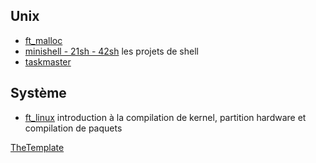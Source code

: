 <!-- TITLE: Projects -->
<!-- SUBTITLE: school projects -->

## Unix
- [ft_malloc](/cursus/projects/malloc)
- [minishell - 21sh - 42sh](/cursus/projects/shell) les projets de shell
- [taskmaster](/cursus/projects/taskmaster)


## Système
- [ft_linux](/cursus/projects/ft_linux) introduction à la compilation de kernel, partition hardware et compilation de paquets



[TheTemplate](/cursus/projets/template)